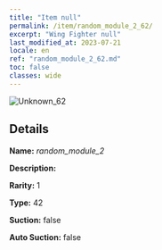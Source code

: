 ```yaml
---
title: "Item null"
permalink: /item/random_module_2_62/
excerpt: "Wing Fighter null"
last_modified_at: 2023-07-21
locale: en
ref: "random_module_2_62.md"
toc: false
classes: wide
---
```



 ![Unknown_62](/images/item/random_module_2_p.png)



## Details

 **Name:** *random_module_2* 

 **Description:** 

 **Rarity:** 1 

 **Type:** 42 

 **Suction:** false 

 **Auto Suction:** false 


